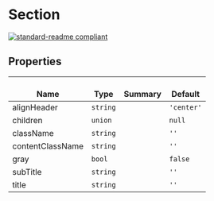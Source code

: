 # Section
  [![standard-readme compliant](https://img.shields.io/badge/standard--readme-OK-green.svg?style=flat-square)](https://github.com/RichardLitt/standard-readme)
  

  ## Properties
  | </br>Name | </br>Type | </br>Summary | </br>Default | 
| ---- | ---- | ---- | ---- |
| alignHeader | `string` |  | `'center'` |
| children | `union` |  | `null` |
| className | `string` |  | `''` |
| contentClassName | `string` |  | `''` |
| gray | `bool` |  | `false` |
| subTitle | `string` |  | `''` |
| title | `string` |  | `''` |